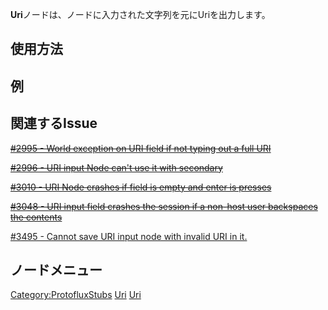 <languages></languages>

**Uri**ノードは、ノードに入力された文字列を元にUriを出力します。

## 使用方法

## 例

## 関連するIssue

[<s>#2995 - World exception on URI field if not typing out a full
URI</s>](https://github.com/Resonite-Metaverse/ResonitePublic/issues/2995)

[<s>#2996 - URI input Node can't use it with
secondary</s>](https://github.com/Resonite-Metaverse/ResonitePublic/issues/2996)

[<s>#3010 - URI Node crashes if field is empty and enter is
presses</s>](https://github.com/Resonite-Metaverse/ResonitePublic/issues/3010)

[<s>#3048 - URI input field crashes the session if a non-host user
backspaces the
contents</s>](https://github.com/Resonite-Metaverse/ResonitePublic/issues/3048)

[#3495 - Cannot save URI input node with invalid URI in
it.](https://github.com/Resonite-Metaverse/ResonitePublic/issues/3495)

## ノードメニュー

[Category:ProtofluxStubs](Category:ProtofluxStubs "wikilink")
[Uri](Category:Protoflux{{#translation:}} "wikilink")
[Uri](Category:Protoflux:Input{{#translation:}} "wikilink")